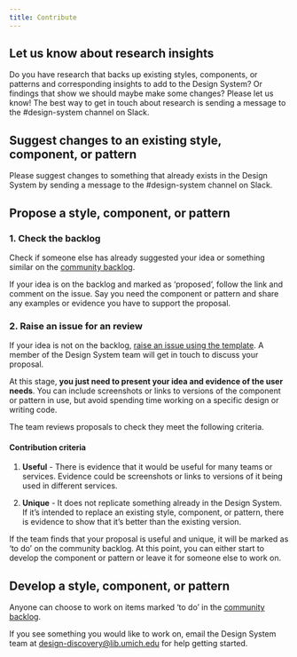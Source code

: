 ```yaml
---
title: Contribute
---
```

## Let us know about research insights 
Do you have research that backs up existing styles, components, or patterns and corresponding insights to add to the Design System? Or findings that show we should maybe make some changes? Please let us know! The best way to get in touch about research is sending a message to the #design-system channel on Slack. 

## Suggest changes to an existing style, component, or pattern

Please suggest changes to something that already exists in the Design System by sending a message to the #design-system channel on Slack.

## Propose a style, component, or pattern

### 1. Check the backlog

Check if someone else has already suggested your idea or something similar on the [community backlog](https://github.com/mlibrary/umich-lib-ui/labels/proposal).

If your idea is on the backlog and marked as ‘proposed’, follow the link and comment on the issue. Say you need the component or pattern and share any examples or evidence you have to support the proposal.

### 2. Raise an issue for an review

If your idea is not on the backlog, [raise an issue using the template](https://github.com/mlibrary/umich-lib-ui/issues/new). A member of the Design System team will get in touch to discuss your proposal.

At this stage, **you just need to present your idea and evidence of the user needs**. You can include screenshots or links to versions of the component or pattern in use, but avoid spending time working on a specific design or writing code.

The team reviews proposals to check they meet the following criteria. 

#### Contribution criteria

1. **Useful** - There is evidence that it would be useful for many teams or services. Evidence could be screenshots or links to versions of it being used in different services.

2. **Unique** - It does not replicate something already in the Design System. If it’s intended to replace an existing style, component, or pattern, there is evidence to show that it’s better than the existing version.

If the team finds that your proposal is useful and unique, it will be marked as ‘to do’ on the community backlog. At this point, you can either start to develop the component or pattern or leave it for someone else to work on.

## Develop a style, component, or pattern

Anyone can choose to work on items marked ‘to do’ in the [community backlog](https://github.com/mlibrary/umich-lib-ui/labels/proposal).

If you see something you would like to work on, email the Design System team at [design-discovery@lib.umich.edu](mailto:design-discovery@lib.umich.edu) for help getting started.

<!--
### 1. Plan your work with the Design System team

After you’ve emailed them, a member of the Design System team will get in touch to arrange a kick-off meeting.

During the meeting, the team will help you to:

- agree the scope of your contribution
- plan what design, content, code and guidance needs working on
agree timings
- discuss any support you might need
- identify a contact for you to work with in the Design System team

If you’re happy to go ahead, the team will assign you to the issue as a contributor.

### 2. Research and develop your contribution

### 3. Send your contribution for review

### 4. Get ready to publish
--!>
